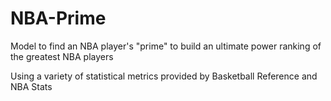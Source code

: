 # NBA-Prime
Model to find an NBA player's "prime" to build an ultimate power ranking of the greatest NBA players

Using a variety of statistical metrics provided by Basketball Reference and NBA Stats
